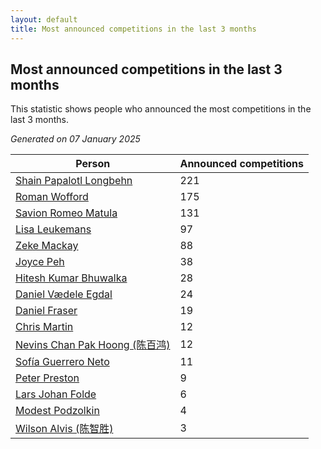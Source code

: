 ```yaml
---
layout: default
title: Most announced competitions in the last 3 months
---
```

## Most announced competitions in the last 3 months
This statistic shows people who announced the most competitions in the last 3 months.

*Generated on 07 January 2025*

| Person | Announced competitions |
| --- | --- |
| [Shain Papalotl Longbehn](https://www.worldcubeassociation.org/persons/2020LONG05) | 221 |
| [Roman Wofford](https://www.worldcubeassociation.org/persons/2017WOFF01) | 175 |
| [Savion Romeo Matula](https://www.worldcubeassociation.org/persons/2019MATU03) | 131 |
| [Lisa Leukemans](https://www.worldcubeassociation.org/persons/2021LEUK01) | 97 |
| [Zeke Mackay](https://www.worldcubeassociation.org/persons/2015MACK06) | 88 |
| [Joyce Peh](https://www.worldcubeassociation.org/persons/2017PEHJ01) | 38 |
| [Hitesh Kumar Bhuwalka](https://www.worldcubeassociation.org/persons/2022BHUW01) | 28 |
| [Daniel Vædele Egdal](https://www.worldcubeassociation.org/persons/2013EGDA01) | 24 |
| [Daniel Fraser](https://www.worldcubeassociation.org/persons/2020FRAS02) | 19 |
| [Chris Martin](https://www.worldcubeassociation.org/persons/2013MART03) | 12 |
| [Nevins Chan Pak Hoong (陈百鸿)](https://www.worldcubeassociation.org/persons/2010CHAN20) | 12 |
| [Sofía Guerrero Neto](https://www.worldcubeassociation.org/persons/2017NETO02) | 11 |
| [Peter Preston](https://www.worldcubeassociation.org/persons/2017PRES02) | 9 |
| [Lars Johan Folde](https://www.worldcubeassociation.org/persons/2018FOLD01) | 6 |
| [Modest Podzolkin](https://www.worldcubeassociation.org/persons/2017PODZ01) | 4 |
| [Wilson Alvis (陈智胜)](https://www.worldcubeassociation.org/persons/2011ALVI01) | 3 |

